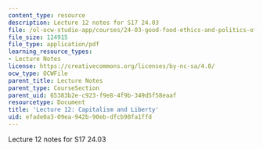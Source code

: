 ```yaml
---
content_type: resource
description: Lecture 12 notes for S17 24.03
file: /ol-ocw-studio-app/courses/24-03-good-food-ethics-and-politics-of-food-spring-2017/efade0a309ea942b90ebdfcb98fa1ffd_MIT24_03S17_lec12.pdf
file_size: 124915
file_type: application/pdf
learning_resource_types:
- Lecture Notes
license: https://creativecommons.org/licenses/by-nc-sa/4.0/
ocw_type: OCWFile
parent_title: Lecture Notes
parent_type: CourseSection
parent_uid: 65383b2e-c923-f9e8-4f9b-349d5f58eaaf
resourcetype: Document
title: 'Lecture 12: Capitalism and Liberty'
uid: efade0a3-09ea-942b-90eb-dfcb98fa1ffd
---
```

Lecture 12 notes for S17 24.03